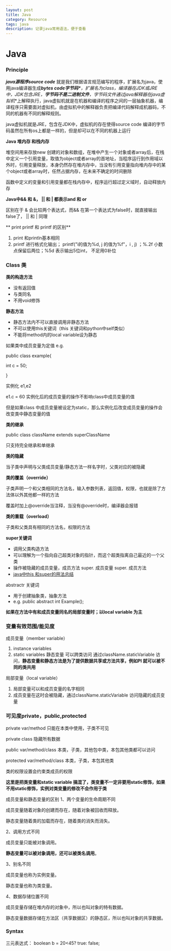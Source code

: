 ```yaml
---
layout: post
title: Java
category: Resource
tags: java
description: 记录java常用语法，便于查看
---
```


# Java

### Principle

***java源程序source code*** 就是我们根据语言规范编写的程序，扩展名为java，使用java编译器生成***bytes code字节码\***，扩展名为class，编译器在JDK或JRE中，JDK包含JRE，**字节码不是二进制文件**，字节码文件通过java解释器在**java虚拟机**上解释执行，java虚拟机就是在机器和编译的程序之间的一层抽象机器，编译程序只需要面对虚拟机，由虚拟机中的解释器负责把编译代码解释成机器码，不同的机器有不同的解释规则。

java虚拟机就是JRE，包含在JDK中，虚拟机的存在使得source code 编译的字节码虽然在所有os上都是一样的，但是却可以在不同的机器上运行

**Java 堆内存 和栈内存**

堆空间用来存放new 创建的对象和数组，在堆中产生一个对象或者array后，在栈中定义一个引用变量，取值为object或者array的首地址，当程序运行到作用域以外时，引用变量释放，本身仍然存在堆内存中，当没有引用变量指向堆内存中的某个object或者array时，任然占据内存，在未来不确定的时间删除

函数中定义的变量和引用变量都在栈内存中，程序运行超过定义域时，自动释放内存


**Java中&& 和 &， || 和 | 都表示and 和 or**

区别在于 & 会比较两个表达式，而&& 在第一个表达式为false时，就直接输出false了， || 和 | 同理

 
** print printf 和 printf 的区别**

1. print 和println基本相同
2. printf 进行格式化输出； printf("i的值为%d, j 的值为%f"，i , j) ；%.2f 小数点保留后两位；%5d 表示输出5位int， 不足用0补位

### **Class 类**

**类的构造方法**

- 没有返回值
- 与类同名
- 不用void修饰

**静态方法**

- 静态方法内不可以直接调用非静态方法
- 不可以使用this关键词（this 关键词和python中self类似）
- 不能将method内的local variable设为静态

如果类中成员变量为定值 e.g.

public class example{

int c = 50;

}

实例化 e1,e2

e1.c = 60 实例化后的成员变量的操作不影响class中成员变量的值

但是如果class 中成员变量被设定为static，那么实例化后改变成员变量的操作会改变类中静态变量的值

**类的继承**

public class className extends superClassName

只支持完全继承和单继承

**类的隐藏**

当子类中声明与父类成员变量/静态方法一样名字时，父类对应的被隐藏

**类的覆盖（override）**

子类声明一个和父类相同的方法名，输入参数列表，返回值，权限，也就是除了方法体以外其他都一样的方法

覆盖时加上@override当注释，当没有@override时，编译器会报错

**类的重载（overload）**

子类和父类具有相同的方法名，权限的方法

**super关键词**

- 调用父类构造方法
- 可以理解为一个指向自己超类对象的指针，而这个超类指离自己最近的一个父类
- 操作被隐藏的成员变量，成员方法 super. 成员变量  super. 成员方法
- [java中this 和super的用法总结](https://www.cnblogs.com/hasse/p/5023392.html)

abstractr 关键词

- 用于创建抽象类，抽象方法
- e.g.  public abstract int Example();

**如果在方法中有和成员变量同名的局部变量时；以local variable 为主**


### **变量有效范围/能见度**

成员变量（member variable）

1.  instance variables
2. static variables 静态变量 可以跨类访问 通过className.staticVariable 访问，**静态变量和静态方法是为了提供数据共享或方法共享，例如PI 就可以被不同的类共用**

局部变量（local variable）

1. 局部变量可以和成员变量的名字相同
2. 成员变量在这时会被隐藏，通过className.staticVariable 访问隐藏的成员变量


### **可见度private，public,protected**

private var/method 只能在本类中使用，子类不可见

private class 隐藏所有数据

public var/method/class 本类，子类，其他包中类，本包其他类都可以访问

protected var/method/class 本类，子类，本包其他类

类的权限设置会约束类成员的权限

**这里是把类变量和static variable 搞混了，类变量不一定非要用static修饰，如果不用static修饰，实例对类变量的修改不会作用于类**

成员变量和静态变量的区别
1、两个变量的生命周期不同

成员变量随着对象的创建而存在，随着对象被回收而释放。

静态变量随着类的加载而存在，随着类的消失而消失。

2、调用方式不同

成员变量只能被对象调用。

**静态变量可以被对象调用，还可以被类名调用**。

3、别名不同

成员变量也称为实例变量。

静态变量也称为类变量。

4、数据存储位置不同

成员变量存储在堆内存的对象中，所以也叫对象的特有数据。

静态变量数据存储在方法区（共享数据区）的静态区，所以也叫对象的共享数据。


### **Syntax**

三元表达式： boolean b = 20<45? true: false;